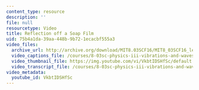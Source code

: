 ```yaml
---
content_type: resource
description: ''
file: null
resourcetype: Video
title: Reflection off a Soap Film
uid: 75b4a1da-39aa-448b-9b72-1ecacbf555a3
video_files:
  archive_url: http://archive.org/download/MIT8.03SCF16/MIT8_03SCF16_lec20_300k.mp4
  video_captions_file: /courses/8-03sc-physics-iii-vibrations-and-waves-fall-2016/7dfb95f6feab5456bc4cecfb3aa4181e_VkbtIDSHfSc.vtt
  video_thumbnail_file: https://img.youtube.com/vi/VkbtIDSHfSc/default.jpg
  video_transcript_file: /courses/8-03sc-physics-iii-vibrations-and-waves-fall-2016/562e27d1f2e43e7ee036b7e351f972b5_VkbtIDSHfSc.pdf
video_metadata:
  youtube_id: VkbtIDSHfSc
---
```

